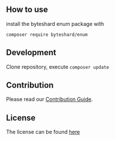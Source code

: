 ## How to use

install the byteshard enum package with

`composer require byteshard/enum`

## Development

Clone repository, execute `composer update`

## Contribution

Please read our [Contribution Guide](CONTRIBUTE.md).

## License

The license can be found [here](LICENSE)


